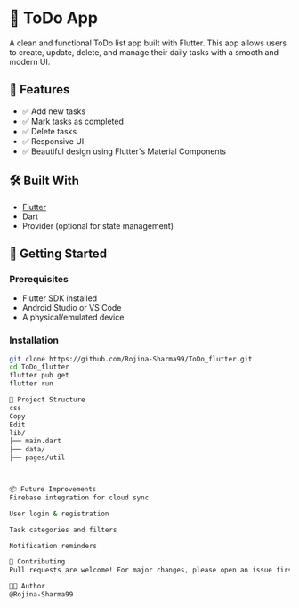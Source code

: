 # 📝 ToDo App

A clean and functional ToDo list app built with Flutter. This app allows users to create, update, delete, and manage their daily tasks with a smooth and modern UI.



## 📱 Features

- ✅ Add new tasks
- ✅ Mark tasks as completed
- ✅ Delete tasks
- ✅ Responsive UI
- ✅ Beautiful design using Flutter's Material Components



## 🛠️ Built With

- [Flutter](https://flutter.dev/)
- Dart
- Provider (optional for state management)





## 🚀 Getting Started

### Prerequisites

- Flutter SDK installed
- Android Studio or VS Code
- A physical/emulated device

### Installation

```bash
git clone https://github.com/Rojina-Sharma99/ToDo_flutter.git
cd ToDo_flutter
flutter pub get
flutter run

📁 Project Structure
css
Copy
Edit
lib/
├── main.dart
├── data/
├── pages/util



📦 Future Improvements
Firebase integration for cloud sync

User login & registration

Task categories and filters

Notification reminders

🙌 Contributing
Pull requests are welcome! For major changes, please open an issue first to discuss what you’d like to change.

🧑‍💻 Author
@Rojina-Sharma99

